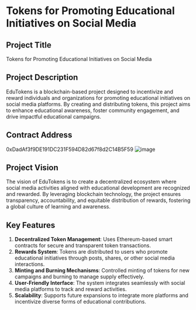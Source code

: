 # Tokens for Promoting Educational Initiatives on Social Media

## Project Title
Tokens for Promoting Educational Initiatives on Social Media

## Project Description
EduTokens is a blockchain-based project designed to incentivize and reward individuals and organizations for promoting educational initiatives on social media platforms. By creating and distributing tokens, this project aims to enhance educational awareness, foster community engagement, and drive impactful educational campaigns.

## Contract Address
0xDadAf3f9DE191DC231F594D82d67f8d2C14B5F59
![image](https://github.com/user-attachments/assets/2928fb45-3443-4beb-b53d-5b02077b02a9)


## Project Vision
The vision of EduTokens is to create a decentralized ecosystem where social media activities aligned with educational development are recognized and rewarded. By leveraging blockchain technology, the project ensures transparency, accountability, and equitable distribution of rewards, fostering a global culture of learning and awareness.

## Key Features
1. **Decentralized Token Management**: Uses Ethereum-based smart contracts for secure and transparent token transactions.
2. **Rewards System**: Tokens are distributed to users who promote educational initiatives through posts, shares, or other social media interactions.
3. **Minting and Burning Mechanisms**: Controlled minting of tokens for new campaigns and burning to manage supply effectively.
4. **User-Friendly Interface**: The system integrates seamlessly with social media platforms to track and reward activities.
5. **Scalability**: Supports future expansions to integrate more platforms and incentivize diverse forms of educational contributions.




